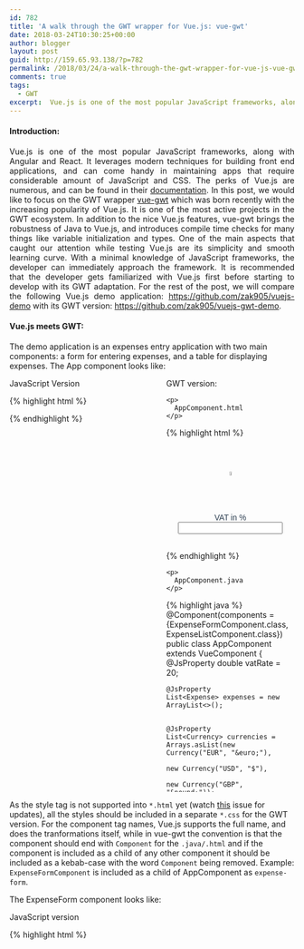 ```yaml
---
id: 782
title: 'A walk through the GWT wrapper for Vue.js: vue-gwt'
date: 2018-03-24T10:30:25+00:00
author: blogger
layout: post
guid: http://159.65.93.138/?p=782
permalink: /2018/03/24/a-walk-through-the-gwt-wrapper-for-vue-js-vue-gwt/
comments: true
tags:
  - GWT
excerpt:  Vue.js is one of the most popular JavaScript frameworks, along with Angular and React. It leverages modern techniques for building front end applications, and can come handy in maintaining apps that require considerable amount of JavaScript and CSS...
---
```

####  **Introduction:** 

<p style="text-align: justify">
  Vue.js is one of the most popular JavaScript frameworks, along with Angular and React. It leverages modern techniques for building front end applications, and can come handy in maintaining apps that require considerable amount of JavaScript and CSS. The perks of Vue.js are numerous, and can be found in their <a href="https://vuejs.org/v2/guide/" target="_blank">documentation</a>. In this post, we would like to focus on the GWT wrapper <a href="https://github.com/Axellience/vue-gwt/issues/19">vue-gwt</a> which was born recently with the increasing popularity of Vue.js. It is one of the most active projects in the GWT ecosystem. In addition to the nice Vue.js features, vue-gwt brings the robustness of Java to Vue.js, and introduces compile time checks for many things like variable initialization and types. One of the main aspects that caught our attention while testing Vue.js are its simplicity and smooth learning curve. With a minimal knowledge of JavaScript frameworks, the developer can immediately approach the framework. It is recommended that the developer gets familiarized with Vue.js first before starting to develop with its GWT adaptation. For the rest of the post, we will compare the following Vue.js demo application: <a href="https://github.com/zak905/vuejs-demo">https://github.com/zak905/vuejs-demo</a> with its GWT version: <a href="https://github.com/zak905/vuejs-gwt-demo" target="_blank">https://github.com/zak905/vuejs-gwt-demo</a>.
</p>

####  **Vue.js meets GWT:** 

The demo application is an expenses entry application with two main components: a form for entering expenses, and a table for displaying expenses. The App component looks like: 

<div style="display: flex;">
  <div style="width: 45%; overflow: auto;">
    JavaScript Version 
    
{% highlight html  %}
<template>
  <div id="app">
    <img src="./assets/logo.png">
    <div>
      <label for="vat"> VAT in %</label>
      <input id="vat" type="number" v-model="vatRate">
    </div>
     <ExpenseForm :currencies="currencies" :vatRate="vatRate" :expenses="expenses" />
     <div class="divider"></div>
     <ExpenseList :currencies="currencies" :expenses="expenses"/>
  </div>

</template>

<script>
import ExpenseForm from './components/ExpenseForm.vue'
import ExpenseList from './components/ExpenseList.vue'

export default {
  name: 'app',
  components: {
    ExpenseForm,
    ExpenseList
  },
   data: () => ({
     vatRate: 20,
    expenses: [],
    currencies: [{name: "EUR", symbol: "&euro;"}, {name: "USD", symbol: "$"}, {name: "GBP", symbol: "&pound;"}],
  }),
  
  }
</script>

<style>
#app {
  font-family: 'Avenir', Helvetica, Arial, sans-serif;
  -webkit-font-smoothing: antialiased;
  -moz-osx-font-smoothing: grayscale;
  text-align: center;
  color: #2c3e50;
  margin-top: 60px;
}
.divider {
  height: 30px;
}
</style>
{% endhighlight %}

  </div>
  
  <div style="width: 10%">
  </div>
  
  <div style="width: 45%;overflow: auto;">
    GWT version: 
    
    <p>
      AppComponent.html
    </p>
    
{% highlight html  %}
<div id="app">
    <img style="width: 10%" src="./assets/logo.png">
    <div>
        <label for="vat"> VAT in %</label>
        <input id="vat" type="number" v-model="vatRate">
    </div>
    <expense-form :currencies="currencies" :vatRate="vatRate" :expenses="expenses" > </expense-form>
    <div class="divider"></div>
    <expense-list :currencies="currencies" :expenses="expenses" :vatRate="vatRate"> </expense-list>
</div>
{% endhighlight %}
    
    <p>
      AppComponent.java
    </p>
    
   {% highlight java  %}
@Component(components = {ExpenseFormComponent.class, ExpenseListComponent.class})
public class AppComponent extends VueComponent  {
    @JsProperty
    double vatRate = 20;

    @JsProperty
    List<Expense> expenses = new ArrayList<>();


    @JsProperty
    List<Currency> currencies = Arrays.asList(new Currency("EUR", "&euro;"),
                                              new Currency("USD", "$"),
                                              new Currency("GBP", "&pound;"));
}
   {% endhighlight %}
  </div>
</div>

  As the style tag is not supported into `*.html` yet (watch <a href="https://github.com/Axellience/vue-gwt/issues/19" target="_blank">this</a> issue for updates), all the styles should be included in a separate `*.css` for the GWT version. For the component tag names, Vue.js supports the full name, and does the tranformations itself, while in vue-gwt the convention is that the component should end with `Component` for the `.java/.html` and if the component is included as a child of any other component it should be included as a kebab-case with the word `Component` being removed. Example: `ExpenseFormComponent` is included as a child of AppComponent as `expense-form`.

The ExpenseForm component looks like: 

<div style="display: flex;">
  <div style="width: 45%; overflow: auto;">
    JavaScript version
    
{% highlight html %}
<template>
  <div class="expense-form">
    <label for="amount">Amount: </label>
    <input type="number" id="amount" v-model="amount"/>
    <label for="amountVAT">VAT: </label>
    <input type="number" id="amountVAT" v-model="amountVAT" disabled/>
    <label for="currency">Currency: </label>
    <select id="currency" v-model="currency">
      <option v-for="currency in currencies"> {{ currency.name }} </option>  
    </select>
    <label for="date"  >Date: </label>
    <input type="date" id="date" value="2018/03/06" v-model="date"/>
    <label for="reason">Reason: </label>
    <textarea id="reason" v-model="reason" />
    <button id="append" v-on:click="submitExpense"> Add Expense </button>
  </div>
</template>

<script>
export default {
  name: 'ExpenseForm',
  methods: {
    submitExpense: function(event) {
        this.expenses.push({"amount": this.amount, "date": this.date, "reason": this.reason, "vatRate": this.vatRate, "vat": this.amountVAT, "currency": this.currency});
    }
  },
  data: () => {
      return {
      amount: 0,
      date: '',
      reason: '',
      currency: ''
      }
  },
  props: {
    currencies: Array,
    expenses: Array,
    vatRate: Number,
  },
    computed: {
      amountVAT: function() {return parseFloat(this.vatRate / 100 * this.amount).toFixed(2)}
    }
}
</script>

//..styles etc,..
{% endhighlight %}

  </div>
  
  <div style="width: 10%">
  </div>
  
  <div style="width: 45%; overflow: auto;">
    GWT version<br /> ExpenseForm.html</p> 
    
{% highlight html  %}
<vue-gwt:import class="com.gwidgets.client.dto.Currency"/>
<div class="expense-form">
    <label for="amount">Amount: </label>
    <input type="number" id="amount" v-model="amount"/>
    <label for="amountVAT">VAT: </label>
    <input type="number" id="amountVAT" v-model="amountVAT" disabled/>
        <label for="currency">Currency: </label>
    <select id="currency" v-model="currency">
            <option v-for="Currency currency in currencies"> {{ currency.getName() }} </option>
        </select>
    <label for="date"  >Date: </label>
    <input type="date" id="date" value="2018/03/06" v-model="date"/>
    <label for="reason">Reason: </label>
    <textarea id="reason" v-model="reason" />
    <button id="append" v-on:click="submitExpense"> Add Expense </button>
</div>
{% endhighlight %}
    
    <p>
      ExpenseForm.java
    </p>
    
    {% highlight java  %}
@Component
public class ExpenseFormComponent extends VueComponent {
    @JsProperty
    double amount =  0;
    @JsProperty
    String date = "";
    @JsProperty
    String reason="";
    @JsProperty
    String currency="";

    @Prop
    @JsProperty
    double vatRate;

    @Prop
    @JsProperty
    List<Expense> expenses;

    @Prop
    @JsProperty
    List<Currency> currencies;

    @JsMethod
    public void submitExpense() {
        expenses.add(new Expense(amount, date, reason, getAmountVAT(), vatRate, currency));
    }

    @Computed
    public double getAmountVAT() {
        return vatRate / 100 * amount;
    }
}
{% endhighlight %}
  </div>
</div>

The main difference between the two versions is the type enforcement in:

{% highlight html  %}
       <select id="currency" v-model="currency">
            <option v-for="Currency currency in currencies"> {{ currency.getName() }} </option>
        </select>
{% endhighlight %}

which requires a special import tag:  `<vue-gwt:import class="com.gwidgets.client.dto.Currency"/>`

The ExpenseList component looks like: 

<div style="display: flex;">
  <div style="width: 45%; overflow: auto;">
    JavaScript version</p> 
    
{% highlight html  %}
  <template>
    <div class="expense-list">
        <table class="expense-table">
            <thead>
                <th>Amount</th>
                <th>Date</th>
                <th>VAT rate %</th>
                <th>VAT</th>
                <th>Reason</th>
            </thead>
            <tbody>
                <tr v-for="expense in expenses">
                    <td>{{ expense.amount + getCurrencySymbol(expense.currency, currencies)}}</td>
                    <td>{{ expense.date }}</td>
                    <td>{{ expense.vatRate }}</td>
                    <td>{{ expense.vat + getCurrencySymbol(expense.currency, currencies)}}</td>
                    <td>{{ expense.reason }}</td>
                </tr>

            </tbody>
        </table>
    </div>
  </template>

  <script>
  export default {
    name: 'ExpenseList',
    props: {
      currencies: Array,
      expenses: Array,
    },
    methods: {
        getCurrencySymbol: (currencyName, currencies) => {
              for (let i = 0; i < currencies.length; i++ ) {
              if (currencyName === currencies[i].name)
                return currencies[i].symbol;
            }  
            return "$"
            }
    }
  }
  </script>
{% endhighlight %}
  </div>
  
  <div style="width: 10%">
  </div>
  
  <div style="width: 45%; overflow: auto;">
    GWT version:<br /> ExpenseListComponent.html</p> 
    
{% highlight html  %}
<vue-gwt:import class="com.gwidgets.client.dto.Expense"/>
<div class="expense-list">
    <table class="expense-table">
        <thead>
        <th>Amount</th>
        <th>Date</th>
        <th>VAT rate %</th>
        <th>VAT</th>
        <th>Reason</th>
        </thead>
        <tbody>
        <tr v-for="Expense expense in expenses">
            <td>{{ expense.amount + getCurrencySymbol(expense.currency)}}</td>
            <td>{{ expense.date }}</td>
            <td>{{ expense.vatRate }}</td>
            <td>{{ expense.amountVAT + getCurrencySymbol(expense.currency)}}</td>
            <td>{{ expense.reason }}</td>
        </tr>
        </tbody>
    </table>
</div>
{% endhighlight %}
    
    <p>
      ExpenseListComponent.java
    </p>
    
{% highlight java  %}
@Component
public class ExpenseListComponent extends VueComponent {
    @Prop
    @JsProperty
    double vatRate;

    @Prop
    @JsProperty
    List<Expense> expenses;

    @Prop
    @JsProperty
    List<Currency> currencies;

    @JsMethod
    public String getCurrencySymbol(String currencyName) {
        return currencies.stream()
                         .filter(currency -> currency.getName().equals(currencyName))
                         .findFirst()
                         .map(Currency::getSymbol)
                         .orElse("$");
    }
}
{% endhighlight %}
  </div>
</div>

  
Once again the GWT version requires the  `Expense` type to be specified.
  

####  **What do you get with GWT on the top of Vue.js:** 

  At first sight, the code in the .java seems a lot cleaner and better structured. Moreover, vue-gwt adds many checks that can enforce the integrity of data and help avoid going into production with a broken app. One thing that is checked by vue-gwt at compile time is variables intialization. Suppose you are rendenring some lists or tables, and you forgot create the variable in the `v-for`. For example let&#8217;s remove `currencies` field from `AppComponent.java`. With vue-gwt, you will get a compile time error and you will not be able to build the application:


<pre>[17,8] In AppComponent.html at line 7: Couldn't find variable/method "currencies". Make sure you didn't forget the @JsProperty/@JsMethod annotation.
</pre>

  In the JavaScript version, the app can be built and served even with missing `currencies` in data. There is a message displayed in the browser console in the development mode; but off course, it maybe too late if the app is already deployed. In a small application like this, the effect may be minimal, but the repercussions may not be pleasant for a large application.

  Another benefit of using vue-gwt is taking advantage of new Java 8 APIs like optionals, streams...etc. Since the 2.8.0 version, features like streams and lambda expression are supported in GWT, and this may be a saver while working on complex transformations and data processing. For example, in the ExpenseListComponent we made use of the stream API to filter the currencies object:

{% highlight java  %}
    @JsMethod
    public String getCurrencySymbol(String currencyName) {
        return currencies.stream()
                         .filter(currency -> currency.getName().equals(currencyName))
                         .findFirst()
                         .map(Currency::getSymbol)
                         .orElse("$");
    }
{% endhighlight %}

  To be fair, there is also a <a href="https://developer.mozilla.org/en-US/docs/Web/API/Streams_API" target="_blank">Stream API</a> in JavaScript, but it is not yet supported by all the browsers.

Finally, vue-gwt enforces type checks in templates as mentionned earlier: `<tr v-for="Expense expense in expenses">`, which can make the application even more robust and resistant to changes introduced to data objects. 

####  **Wrap up:** 

  Vue.js is a prominent JavaScript framework, and with vue-gwt, the developer gets even more on the top of it. vue-gwt introduces a new way of developing applications in GWT, by using `.html` templates and their corresponding `.java` classes, and the result is a robust Vue.js application with a Java codebase. On the other hand, using vue-gwt in dev-mode requires setting up the IDE for to automatically building/processing annotations, which can be considered as the annoying part of getting started, but it needs only to be done once. Also, vue-gwt is its 7th beta release, so it may still have some bugs, but it is under active development and it is moving steadily towards a stable release. GWT has met Vue.js, and it seems like GWT loves Vue.Js.